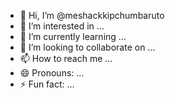 - 👋 Hi, I’m @meshackkipchumbaruto
- 👀 I’m interested in ...
- 🌱 I’m currently learning ...
- 💞️ I’m looking to collaborate on ...
- 📫 How to reach me ...
- 😄 Pronouns: ...
- ⚡ Fun fact: ...

<!---
meshackkipchumbaruto/meshackkipchumbaruto is a ✨ special ✨ repository because its `README.md` (this file) appears on your GitHub profile.
You can click the Preview link to take a look at your changes.
--->
